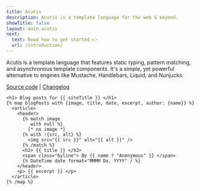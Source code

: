 ```yaml
---
title: Acutis
description: Acutis is a template language for the web & beyond.
showTitle: false
layout: main.acutis
next:
  text: Read how to get started 👉
  url: /introduction/
---
```


Acutis is a template language that features static typing, pattern matching, and
asynchronous template components. It's a simple, yet powerful alternative to
engines like Mustache, Handlebars, Liquid, and Nunjucks.

[Source code] | [Changelog]

```acutis
<h1> Blog posts for {{ siteTitle }} </h1>
{% map blogPosts with {image, title, date, excerpt, author: {name}} %}
  <article>
    <header>
      {% match image
         with null %}
        {* no image *}
      {% with !{src, alt} %}
        <img src="{{ src }}" alt="{{ alt }}" />
      {% /match %}
      <h2> {{ title }} </h2>
      <span class="byline"> By {{ name ? "Anonymous" }} </span>
      {% DateTime date format="MMMM Do, YYYY" / %}
    </header>
    <p> {{ excerpt }} </p>
  </article>
{% /map %}
```

[source code]: https://github.com/johnridesabike/acutis
[changelog]: https://github.com/johnridesabike/acutis/blob/master/CHANGELOG.md
